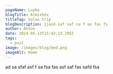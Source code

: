 ```yaml
---
pageName: Luybo
blogTitle: Almishev
titleTag: Volvo trip
blogDescription: jjasd saf saf sa f as fas fs
author: Anton
date: 2024-05-13T15:42:13.295Z
tags:
  - post
image: /images/blog/bed.png
imageAlt: Home
---
```

a﻿d  sa sfaf asf f sa fsa fas asf saf fas safd  fsa